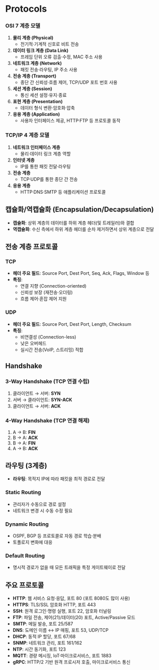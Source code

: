 # Protocols

### OSI 7 계층 모델
1. **물리 계층 (Physical)**  
    - 전기적·기계적 신호로 비트 전송  
2. **데이터 링크 계층 (Data Link)**  
    - 프레임 단위 오류 검출·수정, MAC 주소 사용  
3. **네트워크 계층 (Network)**  
    - 패킷 전송·라우팅, IP 주소 사용  
4. **전송 계층 (Transport)**  
    - 종단 간 신뢰성·흐름 제어, TCP/UDP 포트 번호 사용  
5. **세션 계층 (Session)**  
    - 통신 세션 설정·유지·종료  
6. **표현 계층 (Presentation)**  
    - 데이터 형식 변환·암호화·압축  
7. **응용 계층 (Application)**  
    - 사용자 인터페이스 제공, HTTP·FTP 등 프로토콜 동작

### TCP/IP 4 계층 모델
1. **네트워크 인터페이스 계층**  
    - 물리·데이터 링크 계층 역할  
2. **인터넷 계층**  
    - IP를 통한 패킷 전달·라우팅  
3. **전송 계층**  
    - TCP·UDP를 통한 종단 간 전송  
4. **응용 계층**  
    - HTTP·DNS·SMTP 등 애플리케이션 프로토콜

## 캡슐화/역캡슐화 (Encapsulation/Decapsulation)
- **캡슐화**: 상위 계층의 데이터를 하위 계층 헤더(및 트레일러)와 결합  
- **역캡슐화**: 수신 측에서 하위 계층 헤더를 순차 제거하면서 상위 계층으로 전달


## 전송 계층 프로토콜

### TCP
- **헤더 주요 필드**: Source Port, Dest Port, Seq, Ack, Flags, Window 등  
- **특징**:  
    - 연결 지향 (Connection-oriented)  
    - 신뢰성 보장 (재전송·오더링)  
    - 흐름 제어·혼잡 제어 지원

### UDP
- **헤더 주요 필드**: Source Port, Dest Port, Length, Checksum  
- **특징**:  
    - 비연결성 (Connection-less)  
    - 낮은 오버헤드  
    - 실시간 전송(VoIP, 스트리밍) 적합

## Handshake

### 3-Way Handshake (TCP 연결 수립)
1. 클라이언트 → 서버: **SYN**  
2. 서버 → 클라이언트: **SYN-ACK**  
3. 클라이언트 → 서버: **ACK**

### 4-Way Handshake (TCP 연결 해제)
1. A → B: **FIN**  
2. B → A: **ACK**  
3. B → A: **FIN**  
4. A → B: **ACK**

## 라우팅 (3계층)
- **라우팅**: 목적지 IP에 따라 패킷을 최적 경로로 전달

### Static Routing
- 관리자가 수동으로 경로 설정  
- 네트워크 변경 시 수동 수정 필요

### Dynamic Routing
- OSPF, BGP 등 프로토콜로 자동 경로 학습·분배  
- 토폴로지 변화에 대응

### Default Routing
- 명시적 경로가 없을 때 모든 트래픽을 특정 게이트웨이로 전달

## 주요 프로토콜
- **HTTP**: 웹 서비스 요청·응답, 포트 80 (포트 8080도 많이 사용) 
- **HTTPS**: TLS/SSL 암호화 HTTP, 포트 443  
- **SSH**: 원격 로그인·명령 실행, 포트 22, 암호화 터널링  
- **FTP**: 파일 전송, 제어(21)/데이터(20) 포트, Active/Passive 모드  
- **SMTP**: 메일 발송, 포트 25/587  
- **DNS**: 도메인 이름 ↔ IP 매핑, 포트 53, UDP/TCP  
- **DHCP**: 동적 IP 할당, 포트 67/68  
- **SNMP**: 네트워크 관리, 포트 161/162  
- **NTP**: 시간 동기화, 포트 123  
- **MQTT**: 경량 메시징, IoT·마이크로서비스, 포트 1883  
- **gRPC**: HTTP/2 기반 원격 프로시저 호출, 마이크로서비스 통신
